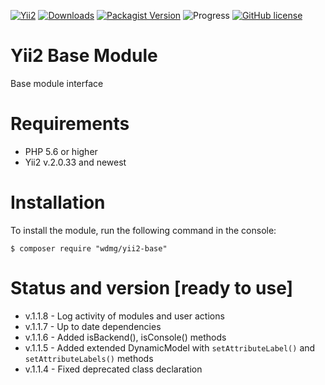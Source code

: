 [![Yii2](https://img.shields.io/badge/required-Yii2_v2.0.33-blue.svg)](https://packagist.org/packages/yiisoft/yii2)
[![Downloads](https://img.shields.io/packagist/dt/wdmg/yii2-base.svg)](https://packagist.org/packages/wdmg/yii2-base)
[![Packagist Version](https://img.shields.io/packagist/v/wdmg/yii2-base.svg)](https://packagist.org/packages/wdmg/yii2-base)
![Progress](https://img.shields.io/badge/progress-ready_to_use-green.svg)
[![GitHub license](https://img.shields.io/github/license/wdmg/yii2-base.svg)](https://github.com/wdmg/yii2-base/blob/master/LICENSE)

# Yii2 Base Module
Base module interface

# Requirements 
* PHP 5.6 or higher
* Yii2 v.2.0.33 and newest

# Installation
To install the module, run the following command in the console:

`$ composer require "wdmg/yii2-base"`

# Status and version [ready to use]
* v.1.1.8 - Log activity of modules and user actions
* v.1.1.7 - Up to date dependencies
* v.1.1.6 - Added isBackend(), isConsole() methods
* v.1.1.5 - Added extended DynamicModel with `setAttributeLabel()` and `setAttributeLabels()` methods
* v.1.1.4 - Fixed deprecated class declaration